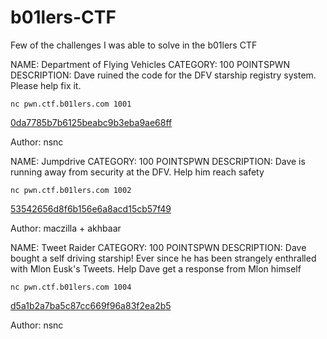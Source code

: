 # b01lers-CTF
Few of the challenges I was able to solve in the b01lers CTF


NAME: Department of Flying Vehicles
CATEGORY: 100
POINTSPWN
DESCRIPTION: Dave ruined the code for the DFV starship registry system. Please help fix it.

`nc pwn.ctf.b01lers.com 1001`

[0da7785b7b6125beabc9b3eba9ae68ff](https://storage.googleapis.com/b0ctf-deploy/dfv.tgz)

Author: nsnc



NAME: Jumpdrive
CATEGORY: 100
POINTSPWN
DESCRIPTION: Dave is running away from security at the DFV. Help him reach safety

`nc pwn.ctf.b01lers.com 1002`

[53542656d8f6b156e6a8acd15cb57f49](https://storage.googleapis.com/b0ctf-deploy/jumpdrive.tgz)

Author: maczilla + akhbaar



NAME: Tweet Raider
CATEGORY: 100
POINTSPWN
DESCRIPTION: Dave bought a self driving starship! Ever since he has been strangely enthralled with Mlon Eusk's Tweets. Help Dave get a response from Mlon himself

`nc pwn.ctf.b01lers.com 1004`

[d5a1b2a7ba5c87cc669f96a83f2ea2b5](https://storage.googleapis.com/b0ctf-deploy/tweet-raider.tgz)

Author: nsnc
